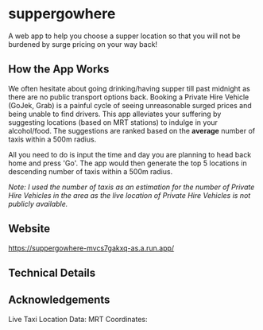 # suppergowhere
A web app to help you choose a supper location so that you will not be burdened by surge pricing on your way back!

## How the App Works
We often hesitate about going drinking/having supper till past midnight as there are no public transport options back. Booking a Private Hire Vehicle (GoJek, Grab) is a painful cycle of seeing unreasonable surged prices and being unable to find drivers. This app alleviates your suffering by suggesting locations (based on MRT stations) to indulge in your alcohol/food. The suggestions are ranked based on the **average** number of taxis within a 500m radius. 

All you need to do is input the time and day you are planning to head back home and press 'Go'. The app would then generate the top 5 locations in descending number of taxis within a 500m radius.

*Note: I used the number of taxis as an estimation for the number of Private Hire Vehicles in the area as the live location of Private Hire Vehicles is not publicly available.*

## Website
https://suppergowhere-mvcs7gakxq-as.a.run.app/

## Technical Details


## Acknowledgements
Live Taxi Location Data:
MRT Coordinates: 
